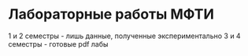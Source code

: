 # Лабораторные работы МФТИ #

1 и 2 семестры - лишь данные, полученные экспериментально
3 и 4 семестры - готовые pdf лабы
